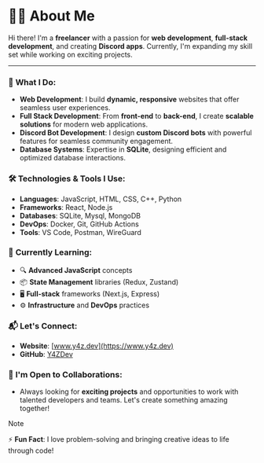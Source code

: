 # 👨‍💻 About Me

Hi there! I'm a **freelancer** with a passion for **web development**, **full-stack development**, and creating **Discord apps**. Currently, I'm expanding my skill set while working on exciting projects.

---

### 💼 **What I Do:**

- **Web Development**: I build **dynamic, responsive** websites that offer seamless user experiences.
- **Full Stack Development**: From **front-end** to **back-end**, I create **scalable solutions** for modern web applications.
- **Discord Bot Development**: I design **custom Discord bots** with powerful features for seamless community engagement.
- **Database Systems**: Expertise in **SQLite**, designing efficient and optimized database interactions.

### 🛠️ **Technologies & Tools I Use:**

- **Languages**: JavaScript, HTML, CSS, C++, Python 
- **Frameworks**: React, Node.js
- **Databases**: SQLite, Mysql, MongoDB
- **DevOps**: Docker, Git, GitHub Actions
- **Tools**: VS Code, Postman, WireGuard

### 🌱 **Currently Learning:**

- 🔍 **Advanced JavaScript** concepts
- 📦 **State Management** libraries (Redux, Zustand)
- 🖥️ **Full-stack** frameworks (Next.js, Express)
- ⚙️ **Infrastructure** and **DevOps** practices

### 📬 **Let's Connect:**

- **Website**: [www.y4z.dev](https://www.y4z.dev)
- **GitHub**: [Y4ZDev](https://github.com/y4zdev/)

### 🤝 **I'm Open to Collaborations**:

- Always looking for **exciting projects** and opportunities to work with talented developers and teams. Let's create something amazing together!


> [!NOTE] 
> ⚡ **Fun Fact**: I love problem-solving and bringing creative ideas to life through code! 
